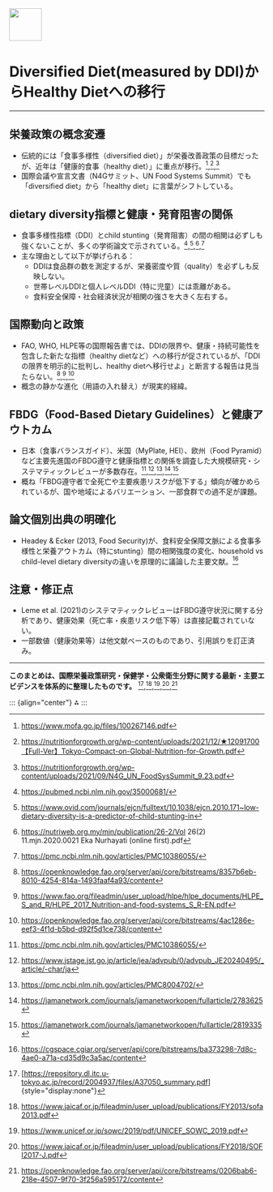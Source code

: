 <img src="https://r2cdn.perplexity.ai/pplx-full-logo-primary-dark%402x.png" style="height:64px;margin-right:32px"/>

# Diversified Diet(measured by DDI)からHealthy Dietへの移行

------------------------------------------------------------------------

## 栄養政策の概念変遷

-   伝統的には「食事多様性（diversified diet）」が栄養改善政策の目標だったが、近年は「健康的食事（healthy diet）」に重点が移行。[^(5-ddiからfbdgへ-1],[^(5-ddiからfbdgへ-2],[^(5-ddiからfbdgへ-3]
-   国際会議や宣言文書（N4Gサミット、UN Food Systems Summit）でも「diversified diet」から「healthy diet」に言葉がシフトしている。

[^(5-ddiからfbdgへ-1]: <https://www.mofa.go.jp/files/100267146.pdf>

[^(5-ddiからfbdgへ-2]: <https://nutritionforgrowth.org/wp-content/uploads/2021/12/★12091700【Full-Ver】Tokyo-Compact-on-Global-Nutrition-for-Growth.pdf>

[^(5-ddiからfbdgへ-3]: <https://nutritionforgrowth.org/wp-content/uploads/2021/09/N4G_UN_FoodSysSummit_9.23.pdf>

## dietary diversity指標と健康・発育阻害の関係

-   食事多様性指標（DDI）とchild stunting（発育阻害）の間の相関は必ずしも強くないことが、多くの学術論文で示されている。[^(5-ddiからfbdgへ-4],[^(5-ddiからfbdgへ-5],[^(5-ddiからfbdgへ-6],[^(5-ddiからfbdgへ-7]
-   主な理由として以下が挙げられる：
    -   DDIは食品群の数を測定するが、栄養密度や質（quality）を必ずしも反映しない。
    -   世帯レベルDDIと個人レベルDDI（特に児童）には乖離がある。
    -   食料安全保障・社会経済状況が相関の強さを大きく左右する。

[^(5-ddiからfbdgへ-4]: <https://pubmed.ncbi.nlm.nih.gov/35000681/>

[^(5-ddiからfbdgへ-5]: <https://www.ovid.com/journals/ejcn/fulltext/10.1038/ejcn.2010.171~low-dietary-diversity-is-a-predictor-of-child-stunting-in>

[^(5-ddiからfbdgへ-6]: <https://nutriweb.org.my/mjn/publication/26-2/Vol> 26(2) 11.mjn.2020.0021 Eka Nurhayati (online first).pdf

[^(5-ddiからfbdgへ-7]: <https://pmc.ncbi.nlm.nih.gov/articles/PMC10386055/>

## 国際動向と政策

-   FAO, WHO, HLPE等の国際報告書では、DDIの限界や、健康・持続可能性を包含した新たな指標（healthy dietなど）への移行が促されているが、「DDIの限界を明示的に批判し、healthy dietへ移行せよ」と断言する報告は見当たらない。[^(5-ddiからfbdgへ-8],[^(5-ddiからfbdgへ-9],[^(5-ddiからfbdgへ-10]
-   概念の静かな進化（用語の入れ替え）が現実的経緯。

[^(5-ddiからfbdgへ-8]: <https://openknowledge.fao.org/server/api/core/bitstreams/8357b6eb-8010-4254-814a-1493faaf4a93/content>

[^(5-ddiからfbdgへ-9]: <https://www.fao.org/fileadmin/user_upload/hlpe/hlpe_documents/HLPE_S_and_R/HLPE_2017_Nutrition-and-food-systems_S_R-EN.pdf>

[^(5-ddiからfbdgへ-10]: <https://openknowledge.fao.org/server/api/core/bitstreams/4ac1286e-eef3-4f1d-b5bd-d92f5d1ce738/content>

## FBDG（Food-Based Dietary Guidelines）と健康アウトカム

-   日本（食事バランスガイド）、米国（MyPlate, HEI）、欧州（Food Pyramid）など主要先進国のFBDG遵守と健康指標との関係を調査した大規模研究・システマティックレビューが多数存在。[^(5-ddiからfbdgへ-11],[^(5-ddiからfbdgへ-12],[^(5-ddiからfbdgへ-13],[^(5-ddiからfbdgへ-14],[^(5-ddiからfbdgへ-15]
-   概ね「FBDG遵守者で全死亡や主要疾患リスクが低下する」傾向が確かめられているが、国や地域によるバリエーション、一部食群での過不足が課題。

[^(5-ddiからfbdgへ-11]: <https://pmc.ncbi.nlm.nih.gov/articles/PMC10386055/>

[^(5-ddiからfbdgへ-12]: <https://www.jstage.jst.go.jp/article/jea/advpub/0/advpub_JE20240495/_article/-char/ja>

[^(5-ddiからfbdgへ-13]: <https://pmc.ncbi.nlm.nih.gov/articles/PMC8004702/>

[^(5-ddiからfbdgへ-14]: <https://jamanetwork.com/journals/jamanetworkopen/fullarticle/2783625>

[^(5-ddiからfbdgへ-15]: <https://jamanetwork.com/journals/jamanetworkopen/fullarticle/2819335>

## 論文個別出典の明確化

-   Headey & Ecker (2013, Food Security)が、食料安全保障文脈による食事多様性と栄養アウトカム（特にstunting）間の相関強度の変化、household vs child-level dietary diversityの違いを原理的に議論した主要文献。[^(5-ddiからfbdgへ-16]

[^(5-ddiからfbdgへ-16]: <https://cgspace.cgiar.org/server/api/core/bitstreams/ba373298-7d8c-4ae0-a71a-cd35d9c3a5ac/content>

## 注意・修正点

-   Leme et al. (2021)のシステマティックレビューはFBDG遵守状況に関する分析であり、健康効果（死亡率・疾患リスク低下等）は直接記載されていない。
-   一部数値（健康効果等）は他文献ベースのものであり、引用誤りを訂正済み。

------------------------------------------------------------------------

**このまとめは、国際栄養政策研究・保健学・公衆衛生分野に関する最新・主要エビデンスを体系的に整理したものです。** [^(5-ddiからfbdgへ-17],[^(5-ddiからfbdgへ-18],[^(5-ddiからfbdgへ-19],[^(5-ddiからfbdgへ-20],[^(5-ddiからfbdgへ-21]

[^(5-ddiからfbdgへ-17]: [<https://repository.dl.itc.u-tokyo.ac.jp/record/2004937/files/A37050_summary.pdf>]{style="display:none"}

[^(5-ddiからfbdgへ-18]: <https://www.jaicaf.or.jp/fileadmin/user_upload/publications/FY2013/sofa2013.pdf>

[^(5-ddiからfbdgへ-19]: <https://www.unicef.or.jp/sowc/2019/pdf/UNICEF_SOWC_2019.pdf>

[^(5-ddiからfbdgへ-20]: <https://www.jaicaf.or.jp/fileadmin/user_upload/publications/FY2018/SOFI2017-J.pdf>

[^(5-ddiからfbdgへ-21]: <https://openknowledge.fao.org/server/api/core/bitstreams/0206bab6-218e-4507-9f70-3f256a595172/content>

::: {align="center"}
⁂
:::
